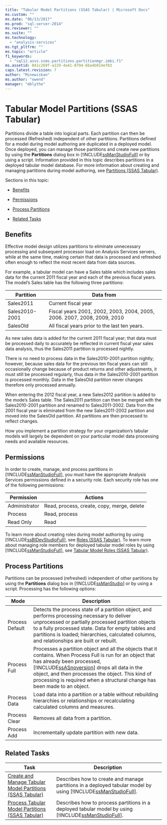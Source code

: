 ```yaml
---
title: "Tabular Model Partitions (SSAS Tabular) | Microsoft Docs"
ms.custom: ""
ms.date: "06/13/2017"
ms.prod: "sql-server-2014"
ms.reviewer: ""
ms.suite: ""
ms.technology: 
  - "analysis-services"
ms.tgt_pltfrm: ""
ms.topic: "article"
f1_keywords: 
  - "sql12.asvs.ssms.partitions.partitionmgr.imbi.f1"
ms.assetid: 041c269f-a229-4a41-8794-6ba4b014ef83
caps.latest.revision: 7
author: "Minewiskan"
ms.author: "owend"
manager: "mblythe"
---
```

# Tabular Model Partitions (SSAS Tabular)
  Partitions divide a table into logical parts. Each partition can then be processed (Refreshed) independent of other partitions. Partitions defined for a model during model authoring are duplicated in a deployed model. Once deployed, you can manage those partitions and create new partitions by using the **Partitions** dialog box in [!INCLUDE[ssManStudioFull](../../includes/ssmanstudiofull-md.md)] or by using a script. Information provided in this topic describes partitions in a deployed tabular model database. For more information about creating and managing partitions during model authoring, see [Partitions &#40;SSAS Tabular&#41;](partitions-ssas-tabular.md).  
  
 Sections in this topic:  
  
-   [Benefits](#bkmk_benefits)  
  
-   [Permissions](#bkmk_permissions)  
  
-   [Process Partitions](#bkmk_process_partitions)  
  
-   [Related Tasks](#bkmk_related_tasks)  
  
##  <a name="bkmk_benefits"></a> Benefits  
 Effective model design utilizes partitions to eliminate unnecessary processing and subsequent processor load on Analysis Services servers, while at the same time, making certain that data is processed and refreshed often enough to reflect the most recent data from data sources.  
  
 For example, a tabular model can have a Sales table which includes sales data for the current 2011 fiscal year and each of the previous fiscal years. The model’s Sales table has the following three partitions:  
  
|Partition|Data from|  
|---------------|---------------|  
|Sales2011|Current fiscal year|  
|Sales2010-2001|Fiscal years 2001, 2002, 2003, 2004, 2005, 2006. 2007, 2008, 2009, 2010|  
|SalesOld|All fiscal years prior to the last ten years.|  
  
 As new sales data is added for the current 2011 fiscal year; that data must be processed daily to accurately be reflected in current fiscal year sales data analysis, thus the Sales2011 partition is processed nightly.  
  
 There is no need to process data in the Sales2010-2001 partition nightly; however, because sales data for the previous ten fiscal years can still occasionally change because of product returns and other adjustments, it must still be processed regularly, thus data in the Sales2010-2001 partition is processed monthly. Data in the SalesOld partition never changes therefore only processed annually.  
  
 When entering the 2012 fiscal year, a new Sales2012 partition is added to the mode’s Sales table. The Sales2011 partition can then be merged with the Sales2010-2001 partition and renamed to Sales2011-2002. Data from the 2001 fiscal year is eliminated from the new Sales2011-2002 partition and moved into the SalesOld partition. All partitions are then processed to reflect changes.  
  
 How you implement a partition strategy for your organization’s tabular models will largely be dependent on your particular model data processing needs and available resources.  
  
##  <a name="bkmk_permissions"></a> Permissions  
 In order to create, manage, and process partitions in [!INCLUDE[ssManStudioFull](../../includes/ssmanstudiofull-md.md)], you must have the appropriate Analysis Services permissions defined in a security role. Each security role has one of the following permissions:  
  
|Permission|Actions|  
|----------------|-------------|  
|Administrator|Read, process, create, copy, merge, delete|  
|Process|Read, process|  
|Read Only|Read|  
  
 To learn more about creating roles during model authoring by using [!INCLUDE[ssBIDevStudioFull](../../includes/ssbidevstudiofull-md.md)], see [Roles &#40;SSAS Tabular&#41;](../roles-ssas-tabular.md). To learn more about managing role members for deployed tabular model roles by using [!INCLUDE[ssManStudioFull](../../includes/ssmanstudiofull-md.md)], see [Tabular Model Roles &#40;SSAS Tabular&#41;](tabular-model-../roles-ssas-tabular.md).  
  
##  <a name="bkmk_process_partitions"></a> Process Partitions  
 Partitions can be processed (refreshed) independent of other partitions by using the **Partitions** dialog box in [!INCLUDE[ssManStudio](../../includes/ssmanstudio-md.md)] or by using a script. Processing has the following options:  
  
|Mode|Description|  
|----------|-----------------|  
|Process Default|Detects the process state of a partition object, and performs processing necessary to deliver unprocessed or partially processed partition objects to a fully processed state. Data for empty tables and partitions is loaded; hierarchies, calculated columns, and relationships are built or rebuilt.|  
|Process Full|Processes a partition object and all the objects that it contains. When Process Full is run for an object that has already been processed, [!INCLUDE[ssASnoversion](../../includes/ssasnoversion-md.md)] drops all data in the object, and then processes the object. This kind of processing is required when a structural change has been made to an object.|  
|Process Data|Load data into a partition or a table without rebuilding hierarchies or relationships or recalculating calculated columns and measures.|  
|Process Clear|Removes all data from a partition.|  
|Process Add|Incrementally update partition with new data.|  
  
##  <a name="bkmk_related_tasks"></a> Related Tasks  
  
|Task|Description|  
|----------|-----------------|  
|[Create and Manage Tabular Model Partitions &#40;SSAS Tabular&#41;](tabular-models/create-and-manage-tabular-model-partitions-ssas-tabular.md)|Describes how to create and manage partitions in a deployed tabular model by using [!INCLUDE[ssManStudioFull](../../includes/ssmanstudiofull-md.md)].|  
|[Process Tabular Model Partitions &#40;SSAS Tabular&#41;](process-tabular-model-partitions-ssas-tabular.md)|Describes how to process partitions in a deployed tabular model by using [!INCLUDE[ssManStudioFull](../../includes/ssmanstudiofull-md.md)].|  
  
  